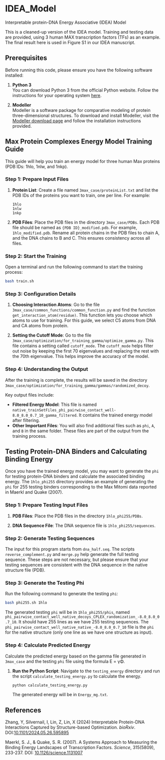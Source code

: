 # IDEA_Model
Interpretable protein-DNA Energy Associative (IDEA) Model

This is a cleaned-up version of the IDEA model. Training and testing data are provided, using 3 human MAX transcription factors (TFs) as an example. The final result here is used in Figure S1 in our IDEA manuscript.

## Prerequisites

Before running this code, please ensure you have the following software installed:

1. **Python 3**  
   You can download Python 3 from the official Python website. Follow the instructions for your operating system [here](https://www.python.org/downloads/).

2. **Modeller**  
   Modeller is a software package for comparative modeling of protein three-dimensional structures. To download and install Modeller, visit the [Modeller download page](https://salilab.org/modeller/download_installation.html) and follow the installation instructions provided.


## Max Protein Complexes Energy Model Training Guide

This guide will help you train an energy model for three human Max proteins (PDB IDs: 1hlo, 1nlw, and 1nkp).

### Step 1: Prepare Input Files

1. **Protein List**:
   Create a file named `3max_case/proteinList.txt` and list the PDB IDs of the proteins you want to train, one per line. For example:
   ```
   1hlo
   1nlw
   1nkp
   ```

2. **PDB Files**:
   Place the PDB files in the directory `3max_case/PDBs`. Each PDB file should be named as `{PDB ID}_modified.pdb`. For example, `1hlo_modified.pdb`. Rename all protein chains in the PDB files to chain A, and the DNA chains to B and C. This ensures consistency across all files.

### Step 2: Start the Training

Open a terminal and run the following command to start the training process:
```bash
bash train.sh
```

### Step 3: Configuration Details

1. **Choosing Interaction Atoms**:
   Go to the file `3max_case/common_functions/common_function.py` and find the function `get_interaction_atom(residue)`. This function lets you choose which atoms to use for training. For this guide, we select C5 atoms from DNA and CA atoms from protein.

2. **Setting the Cutoff Mode**:
   Go to the file `3max_case/optimization/for_training_gamma/optimize_gamma.py`. This file contains a setting called `cutoff_mode`. The `cutoff_mode` helps filter out noise by keeping the first 70 eigenvalues and replacing the rest with the 70th eigenvalue. This helps improve the accuracy of the model.

### Step 4: Understanding the Output

After the training is complete, the results will be saved in the directory `3max_case/optimization/for_training_gamma/gammas/randomized_decoy`.

Key output files include:
- **Filtered Energy Model**: This file is named `native_trainSetFiles_phi_pairwise_contact_well-8.0_8.0_0.7_10_gamma_filtered`. It contains the trained energy model after filtering.
- **Other Important Files**: You will also find additional files such as `phi`, `A`, and `B` in the same folder. These files are part of the output from the training process.

## Testing Protein-DNA Binders and Calculating Binding Energy

Once you have the trained energy model, you may want to generate the `phi` for testing protein-DNA binders and calculate the associated binding energy. The `1hlo_phi255` directory provides an example of generating the `phi` for 255 testing binders corresponding to the Max Mitomi data reported in Maerkl and Quake (2007).

### Step 1: Prepare Testing Input Files

1. **PDB Files**:
   Place the PDB files in the directory `1hlo_phi255/PDBs`.

2. **DNA Sequence File**:
   The DNA sequence file is `1hlo_phi255/sequences`.

### Step 2: Generate Testing Sequences

The input for this program starts from `dna_half.seq`. The scripts `reverse_complement.py` and `merge.py` help generate the full testing sequence. These steps are not necessary, but please ensure that your testing sequences are consistent with the DNA sequence in the native structure file (PDB).

### Step 3: Generate the Testing Phi

Run the following command to generate the testing `phi`:
```bash
bash phi255.sh 1hlo
```
The generated testing `phi` will be in `1hlo_phi255/phis`, named `phi_pairwise_contact_well_native_decoys_CPLEX_randomization_-8.0_8.0_0.7_10`. It should have 255 lines as we have 255 testing sequences. The `phi_pairwise_contact_well_native_native_-8.0_8.0_0.7_10` file is the `phi` for the native structure (only one line as we have one structure as input).

### Step 4: Calculate Predicted Energy

Calculate the predicted energy based on the gamma file generated in `3max_case` and the testing `phi` file using the formula  E = γΦ.

1. **Run the Python Script**:
   Navigate to the `testing_energy` directory and run the script `calculate_testing_energy.py` to calculate the energy.
   ```bash
   python calculate_testing_energy.py
   ```
   The generated energy will be in `Energy_mg.txt`. 

## References

Zhang, Y, Silvernail, I, Lin, Z, Lin, X (2024) Interpretable Protein-DNA Interactions Captured by Structure-based Optimization. *bioRxiv*. DOI:[10.1101/2024.05.26.595895](https://www.biorxiv.org/content/10.1101/2024.05.26.595895v1)

Maerkl, S. J., & Quake, S. R. (2007). A Systems Approach to Measuring the Binding Energy Landscapes of Transcription Factors. *Science*, 315(5809), 233-237. DOI: [10.1126/science.1131007](https://doi.org/10.1126/science.1131007)
```
